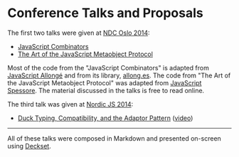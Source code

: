 # Conference Talks and Proposals

The first two talks were given at [NDC Oslo 2014][1]:

* [JavaScript Combinators][7] 
* [The Art of the JavaScript Metaobject Protocol][8]

[1]: https://www.ndcoslo.com
[2]: https://decksetapp.com

Most of the code from the "JavaScript Combinators" is adapted from [JavaScript Allongé][3] and from its library, [allong.es][5]. The code from "The Art of the JavaScript Metaobject Protocol" was adapted from [JavaScript Spessore][4]. The material discussed in the talks is free to read online.

[3]: https://leanpub.com/javascript-allonge/read
[4]: https://leanpub.com/javascript-spessore/read
[5]: http://allong.es

The third talk was given at [Nordic JS 2014][6]:

* [Duck Typing, Compatibility, and the Adaptor Pattern][9] ([video][10])

[6]: https://nordicjs.com
[7]: https://speakerdeck.com/raganwald/javascript-combinators
[8]: https://speakerdeck.com/raganwald/the-art-of-the-javascript-metaobject-protocol
[9]: https://speakerdeck.com/raganwald/duck-typing-compatibility-and-the-adaptor-pattern
[10]: http://www.youtube.com/watch?v=hp7sgLVepF8

---

All of these talks were composed in Markdown and presented on-screen using [Deckset][2].
